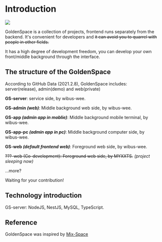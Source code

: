 # Introduction

![](https://gitee.com/wibus/blog-assets-goo/raw/master/asset-pic/20220208121020.jpg)

GoldenSpace is a collection of projects, frontend runs separately from the backend. It's convenient for developers and ~~it can avoid you to quarrel with people in other fields.~~

It has a high degree of development freedom, you can develop your own front/middle background through the interface.

## The structure of the GoldenSpace

According to GitHub Data (2021.2.8), GoldenSpace includes: server(release), admin(demo) and web(private)

**GS-server**: service side,  by wibus-wee.

**GS-admin *(web)***: Middle background web side,  by wibus-wee.

**GS-app *(admin app in moblie)***: Middle background mobile terminal,  by wibus-wee.

**GS-app-pc *(admin app in pc)***: Middle background computer side,  by wibus-wee.

**GS-web *(default frontend web)***: Foreground web side,  by wibus-wee.

<gray><thin>~~???-web (Co-development): Foreground web side, by MYXXTS.~~ *(project sleeping now)*</thin></gray>

...more?

Waiting for your contribution!

## Technology introduction

GS-server: NodeJS, NestJS, MySQL, TypeScript.

## Reference

GoldenSpace was inspired by [Mix-Space](https://github.com/mx-space)
